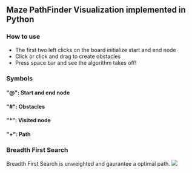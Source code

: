 ## Maze PathFinder Visualization implemented in Python
### How to use
* The first two left clicks on the board initialize start and end node
* Click or click and drag to create obstacles
* Press space bar and see the algorithm takes off!
### Symbols
#### "@": Start and end node
#### "#": Obstacles
#### "*": Visited node
#### "+": Path


### Breadth First Search
Breadth First Search is unweighted and gaurantee a optimal path.
![](https://github.com/ss892714028/Maze-PathFinder-Visualization-Python/blob/master/gifs/bfs.gif)
